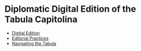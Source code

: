 # Diplomatic Digital Edition of the Tabula Capitolina

- [Digital Edition](tabulaCapt.xml)
- [Editorial Practices](../editPractices)
- [Navigating the Tabula](../navigatingTab)

